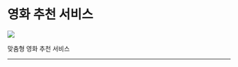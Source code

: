 <!DOCTYPE html>
  <html>
    <head>
      <meta charset="utf-8">
      <title>Leok90</title>
    </head>
    <body>
     <h1>영화 추천 서비스</h1>
      <img src="img/main.jpg" />
      <p>맞춤형 영화 추천 서비스</p>
     <hr>
    </body>
  </html>
